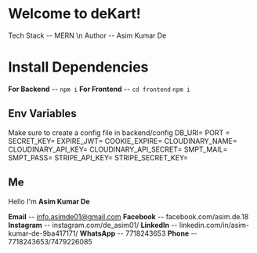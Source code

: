 # Welcome to deKart!

Tech Stack -- MERN \n
Author -- Asim Kumar De


# Install Dependencies

**For Backend**  -- `npm i`
**For Frontend** -- `cd frontend` `npm i`


## Env Variables
Make sure to create a config file in backend/config
DB_URI= 
PORT =
SECRET_KEY=
EXPIRE_JWT=
COOKIE_EXPIRE=
CLOUDINARY_NAME=
CLOUDINARY_API_KEY=
CLOUDINARY_API_SECRET=
SMPT_MAIL=
SMPT_PASS=
STRIPE_API_KEY=
STRIPE_SECRET_KEY=

## Me

Hello I'm **Asim Kumar De**

**Email** -- info.asimde01@gmail.com
**Facebook** -- facebook.com/asim.de.18
**Instagram** -- instagram.com/de_asim01/
**LinkedIn** -- linkedin.com/in/asim-kumar-de-9ba417171/
**WhatsApp** -- 7718243653
**Phone** -- 7718243653/7479226085
